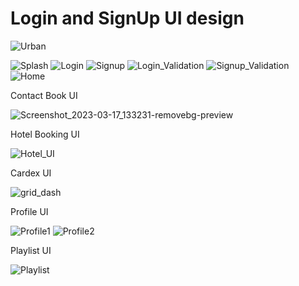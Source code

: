 # Login and SignUp UI design

![Urban](https://user-images.githubusercontent.com/124342493/225305443-4c4cc5b6-9d83-4c9d-971e-33fb3c8a50f8.png)

![Splash](https://user-images.githubusercontent.com/124342493/225305582-97c2d579-4983-4f8a-8f93-8337f1d9517a.png)
![Login](https://user-images.githubusercontent.com/124342493/225305589-88f7ae02-38cb-4344-a040-98628490bbe5.png)
![Signup](https://user-images.githubusercontent.com/124342493/225305613-aa54d195-292e-43e0-80fe-e4b53bc9e775.png)
![Login_Validation](https://user-images.githubusercontent.com/124342493/225305628-2335d3a6-5845-47d5-8bf3-0e36cd51aef2.png)
![Signup_Validation](https://user-images.githubusercontent.com/124342493/225305650-b062757f-29be-4d1f-9266-ba2ac30e0ffc.png)
![Home](https://user-images.githubusercontent.com/124342493/225305675-85da9a26-3751-402d-bd5e-b08c0bd19c25.png)


Contact Book UI

![Screenshot_2023-03-17_133231-removebg-preview](https://user-images.githubusercontent.com/124342493/225848356-08267ad5-7fde-45b0-a590-e44f0f8d8772.png)

Hotel Booking UI

![Hotel_UI](https://user-images.githubusercontent.com/124342493/228519967-bf537a66-4e39-4db4-81d3-1c2cef5287c8.png)

Cardex UI

![grid_dash](https://user-images.githubusercontent.com/124342493/231740288-e3b73939-f134-494f-a1b2-31464fa54c18.png)

Profile UI

![Profile1](https://user-images.githubusercontent.com/124342493/231741590-71fe845b-1258-4708-a684-bee21578e331.png)
![Profile2](https://user-images.githubusercontent.com/124342493/231743075-1fc11d73-5b51-4a24-aeb5-d767355316ab.png)


Playlist UI

![Playlist](https://user-images.githubusercontent.com/124342493/231745395-52043a16-b42f-4471-887a-68dc11921c5c.png)

